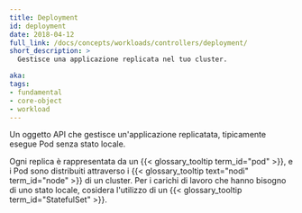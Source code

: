 ```yaml
---
title: Deployment
id: deployment
date: 2018-04-12
full_link: /docs/concepts/workloads/controllers/deployment/
short_description: >
  Gestisce una applicazione replicata nel tuo cluster.

aka: 
tags:
- fundamental
- core-object
- workload
---
```

 Un oggetto API che gestisce un'applicazione replicatata, tipicamente esegue Pod senza stato locale.

<!--more--> 
Ogni replica è rappresentata da un {{< glossary_tooltip term_id="pod" >}}, e i Pod sono distribuiti attraverso i 
{{< glossary_tooltip text="nodi" term_id="node" >}} di un cluster.
Per i carichi di lavoro che hanno bisogno di uno stato locale, cosidera l'utilizzo di un {{< glossary_tooltip term_id="StatefulSet" >}}.
